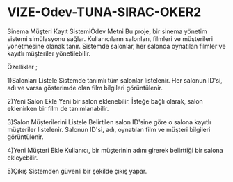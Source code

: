 # VIZE-Odev-TUNA-SIRAC-OKER2
Sinema Müşteri Kayıt SistemiÖdev Metni
Bu proje, bir sinema yönetim sistemi simülasyonu sağlar. Kullanıcıların salonları, filmleri ve müşterileri yönetmesine olanak tanır. Sistemde salonlar, her salonda oynatılan filmler ve kayıtlı müşteriler yönetilebilir.

Özellikler ;

1)Salonları Listele
Sistemde tanımlı tüm salonlar listelenir.
Her salonun ID'si, adı ve varsa gösterimde olan film bilgileri görüntülenir.

2)Yeni Salon Ekle
Yeni bir salon eklenebilir.
İsteğe bağlı olarak, salon eklenirken bir film de tanımlanabilir.

3)Salon Müşterilerini Listele
Belirtilen salon ID'sine göre o salona kayıtlı müşteriler listelenir.
Salonun ID'si, adı, oynatılan film ve müşteri bilgileri görüntülenir.

4)Yeni Müşteri Ekle
Kullanıcı, bir müşterinin adını girerek belirttiği bir salona ekleyebilir.

5)Çıkış
Sistemden güvenli bir şekilde çıkış yapar.
